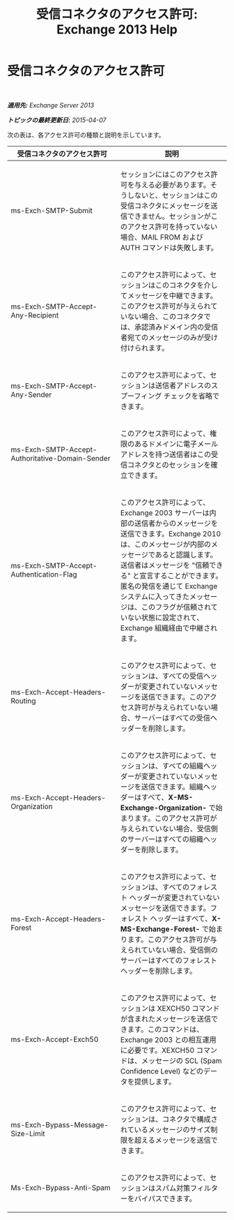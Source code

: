 ﻿---
title: '受信コネクタのアクセス許可: Exchange 2013 Help'
TOCTitle: 受信コネクタのアクセス許可
ms:assetid: 31af7139-6823-411b-81b3-e42edd83ee6c
ms:mtpsurl: https://technet.microsoft.com/ja-jp/library/JJ673053(v=EXCHG.150)
ms:contentKeyID: 49896182
ms.date: 04/24/2018
mtps_version: v=EXCHG.150
ms.translationtype: HT
---

# 受信コネクタのアクセス許可

 

_**適用先:** Exchange Server 2013_

_**トピックの最終更新日:** 2015-04-07_

次の表は、各アクセス許可の種類と説明を示しています。


<table>
<colgroup>
<col style="width: 50%" />
<col style="width: 50%" />
</colgroup>
<thead>
<tr class="header">
<th>受信コネクタのアクセス許可</th>
<th>説明</th>
</tr>
</thead>
<tbody>
<tr class="odd">
<td><p>ms-Exch-SMTP-Submit</p></td>
<td><p>セッションにはこのアクセス許可を与える必要があります。そうしないと、セッションはこの受信コネクタにメッセージを送信できません。セッションがこのアクセス許可を持っていない場合、MAIL FROM および AUTH コマンドは失敗します。</p></td>
</tr>
<tr class="even">
<td><p>ms-Exch-SMTP-Accept-Any-Recipient</p></td>
<td><p>このアクセス許可によって、セッションはこのコネクタを介してメッセージを中継できます。このアクセス許可が与えられていない場合、このコネクタでは、承認済みドメイン内の受信者宛てのメッセージのみが受け付けられます。</p></td>
</tr>
<tr class="odd">
<td><p>ms-Exch-SMTP-Accept-Any-Sender</p></td>
<td><p>このアクセス許可によって、セッションは送信者アドレスのスプーフィング チェックを省略できます。</p></td>
</tr>
<tr class="even">
<td><p>ms-Exch-SMTP-Accept-Authoritative-Domain-Sender</p></td>
<td><p>このアクセス許可によって、権限のあるドメインに電子メール アドレスを持つ送信者はこの受信コネクタとのセッションを確立できます。</p></td>
</tr>
<tr class="odd">
<td><p>ms-Exch-SMTP-Accept-Authentication-Flag</p></td>
<td><p>このアクセス許可によって、Exchange 2003 サーバーは内部の送信者からのメッセージを送信できます。Exchange 2010 は、このメッセージが内部のメッセージであると認識します。送信者はメッセージを &quot;信頼できる&quot; と宣言することができます。匿名の発信を通じて Exchange システムに入ってきたメッセージは、このフラグが信頼されていない状態に設定されて、Exchange 組織経由で中継されます。</p></td>
</tr>
<tr class="even">
<td><p>ms-Exch-Accept-Headers-Routing</p></td>
<td><p>このアクセス許可によって、セッションは、すべての受信ヘッダーが変更されていないメッセージを送信できます。このアクセス許可が与えられていない場合、サーバーはすべての受信ヘッダーを削除します。</p></td>
</tr>
<tr class="odd">
<td><p>ms-Exch-Accept-Headers-Organization</p></td>
<td><p>このアクセス許可によって、セッションは、すべての組織ヘッダーが変更されていないメッセージを送信できます。組織ヘッダーはすべて、<strong>X-MS-Exchange-Organization-</strong> で始まります。このアクセス許可が与えられていない場合、受信側のサーバーはすべての組織ヘッダーを削除します。</p></td>
</tr>
<tr class="even">
<td><p>ms-Exch-Accept-Headers-Forest</p></td>
<td><p>このアクセス許可によって、セッションは、すべてのフォレスト ヘッダーが変更されていないメッセージを送信できます。フォレスト ヘッダーはすべて、<strong>X-MS-Exchange-Forest-</strong> で始まります。このアクセス許可が与えられていない場合、受信側のサーバーはすべてのフォレスト ヘッダーを削除します。</p></td>
</tr>
<tr class="odd">
<td><p>ms-Exch-Accept-Exch50</p></td>
<td><p>このアクセス許可によって、セッションは XEXCH50 コマンドが含まれたメッセージを送信できます。このコマンドは、Exchange 2003 との相互運用に必要です。XEXCH50 コマンドは、メッセージの SCL (Spam Confidence Level) などのデータを提供します。</p></td>
</tr>
<tr class="even">
<td><p>ms-Exch-Bypass-Message-Size-Limit</p></td>
<td><p>このアクセス許可によって、セッションは、コネクタで構成されているメッセージのサイズ制限を超えるメッセージを送信できます。</p></td>
</tr>
<tr class="odd">
<td><p>Ms-Exch-Bypass-Anti-Spam</p></td>
<td><p>このアクセス許可によって、セッションはスパム対策フィルターをバイパスできます。</p></td>
</tr>
</tbody>
</table>

